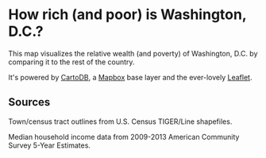 How rich (and poor) is Washington, D.C.?
====================

This map visualizes the relative wealth (and poverty) of Washington, D.C. by comparing it to the rest of the country.

It's powered by [CartoDB](http://cartodb.com/), a [Mapbox](https://www.mapbox.com/) base layer and the ever-lovely [Leaflet](http://leafletjs.com/).

## Sources
Town/census tract outlines from U.S. Census TIGER/Line shapefiles. 

Median household income data from 2009-2013 American Community Survey 5-Year Estimates.
